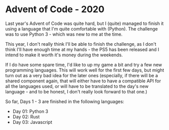 # Advent of Code - 2020

Last year's Advent of Code was quite hard, but I (quite) managed to finish it using a language that I'm quite comfortable with (Python). The challenge was to use Python 3 - which was new to me at the time.

This year, I don't really think I'll be able to finish the challenge, as I don't think I'll have enough time at my hands - the PS5 has been released and I intend to make it worth it's money during the weekends.

If I do have some spare time, I'd like to up my game a bit and try a few new programming languages. This will work well for the first few days, but might turn out as a very bad idea for the later ones (especially,
if there will be a shared component again, that will either have to have a compatible API for all the languages used, or will have to be translated to the day's new language - and to be honest, I don't really look forward to that one.)

So far, Days 1 - 3 are finished in the following languages:
 * Day 01: Python 3
 * Day 02: Rust
 * Day 03: Javascript
